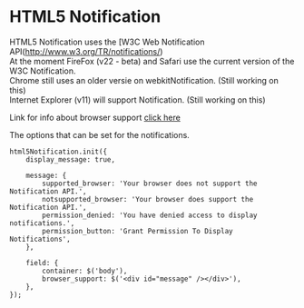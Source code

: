 HTML5 Notification
==================

HTML5 Notification uses the [W3C Web Notification API(http://www.w3.org/TR/notifications/)<br />
At the moment FireFox (v22 - beta) and Safari use the current version of the W3C Notification.<br />
Chrome still uses an older versie on webkitNotification. (Still working on this)<br />
Internet Explorer (v11) will support Notification. (Still working on this)<br />

Link for info about browser support [click here](http://caniuse.com/notifications)

The options that can be set for the notifications.

	html5Notification.init({
		display_message: true,

		message: {
			supported_browser: 'Your browser does not support the Notification API.',
			notsupported_browser: 'Your browser does support the Notification API.',
			permission_denied: 'You have denied access to display notifications.',
			permission_button: 'Grant Permission To Display Notifications',
		},

		field: {
			container: $('body'),
			browser_support: $('<div id="message" /></div>'),
		},
	});